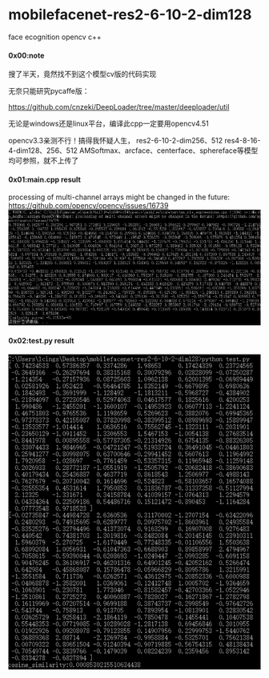 # mobilefacenet-res2-6-10-2-dim128
face ecognition opencv c++

#### 0x00:note

搜了半天，竟然找不到这个模型cv版的代码实现

无奈只能研究pycaffe版：

https://github.com/cnzeki/DeepLoader/tree/master/deeploader/util

无论是windows还是linux平台，编译此cpp一定要用opencv4.51

opencv3.3亲测不行！搞得我怀疑人生，
res2-6-10-2-dim256、512
res4-8-16-4-dim128、256、512
AMSoftmax、arcface、centerface、sphereface等模型均可参照，就不上传了

#### 0x01:main.cpp result
processing of multi-channel arrays might be changed in the future:
 https://github.com/opencv/opencv/issues/16739
![result_cpp](result_cpp.jpg)


#### 0x02:test.py result

![result_python](result_python.jpg)